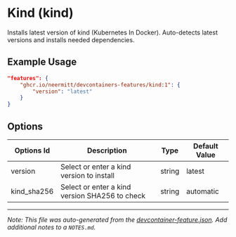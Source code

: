 
# Kind (kind)

Installs latest version of kind (Kubernetes In Docker). Auto-detects latest versions and installs needed dependencies.

## Example Usage

```json
"features": {
    "ghcr.io/neermitt/devcontainers-features/kind:1": {
        "version": "latest"
    }
}
```

## Options

| Options Id | Description | Type | Default Value |
|-----|-----|-----|-----|
| version | Select or enter a kind version to install | string | latest |
| kind_sha256 | Select or enter a kind version SHA256 to check | string | automatic |



---

_Note: This file was auto-generated from the [devcontainer-feature.json](https://github.com/neermitt/devcontainers-features/blob/main/src/kind/devcontainer-feature.json).  Add additional notes to a `NOTES.md`._
